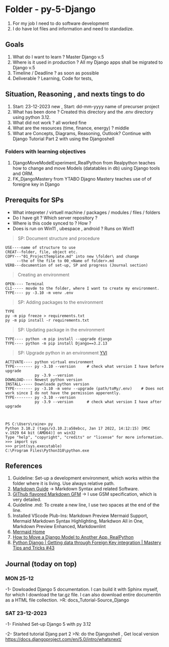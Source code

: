 # Folder - py-5-Django

1. For my job I need to do software development
2. I do have lot files and information and need to standadize.

## Goals

1. What do I want to learn ? Master Django v.5
2. Where is it used in production ? All my Django apps shall be migrated to Django v.5
3. Timeline / Deadline ? as soon as possible
4. Deliverable ? Learning, Code for tests,

## Situation, Reasoning , and nexts tings to do

1. Start: 23-12-2023 new , Start: dd-mm-yyyy name of precurser project
2. What has been done ? Created this directory and the .env directory using python 3.12.
3. What did not work ? all worked fine
4. What are the resources (time, finance, energy) ? middle
5. What are Concepts, Diagrams, Reasoning, Outlook? Continue with Django Tutorial Part 2 with using the Djangoshell

### Folders with learning objectives

1. DjangoMoveModelExperiment_RealPython from Realpython teaches how to change and move Models (datatables in db) using Django tools and ORM.
2. FK_DjangoMastery from YTABO Djagno Mastery teaches use of of foreigne key in Django

## Prerequits for SPs

- What intepreter / virtuell machine / packages / modules / files / folders
- Do I have git ? Which server repository ?
- Where is this code synced to ? How ? 
- Does is run on Win11 , ubespace , android ? Runs on Win11

>SP: Document structure and procedure

``` text
USE----name of structure to use
CREAT--folder, file, object etc.  
COPY---"01_ProjectTemplate.md" into new \folder\ and change
     --the of the file to 00_<Name of folder>.md
VERB---documention of set-up, SP and progress (Journal section)  
```

>Creating an environment

``` text
OPEN---- Terminal
CLI----- movde to the folder, where I want to create my environment. 
TYPE---- py -3.10 -m venv .env
```

>SP: Adding packages to the environment

``` text
TYPE
py -m pip freeze > requirements.txt
py -m pip install -r requirements.txt
```

>SP: Updating package in the environment

``` text
TYPE---- python -m pip install --upgrade django
TYPE---- python -m pip install Django==3.2.13
```

>SP: Upgrade python in an environment [YVI](https://www.youtube.com/watch?v=y6xdIumaEy4)

``` text
ACTIVATE---- python virtual environment
TYPE-------- py -3.10 --version     # check what version I have before upgrade
             py -3.9 --version
DOWNLOAD---- Newest python version
INSTALL----- Downloade python version
TYPE-------- py -3.10 -m venv --upgrade (path/toMy/.env)    # Does not work since I do not have the permission apperently.
TYPE-------- py -3.10 --version
             py -3.9 --version      # check what version I have after upgrade



PS C:\Users\raine> py
Python 3.10.2 (tags/v3.10.2:a58ebcc, Jan 17 2022, 14:12:15) [MSC v.1929 64 bit (AMD64)] on win32
Type "help", "copyright", "credits" or "license" for more information.
>>> import sys
>>> print(sys.executable)
C:\Program Files\Python310\python.exe
```

## References

1. Guideline: Set-up a development environment, which works within the folder where it is living. Use always relative path.
2. [Markdown Guide](https://www.markdownguide.org/) -> Markdown Syntax and related Software.
3. [GIThub flavored Markdown GFM](https://github.github.com/gfm/#what-is-github-flavored-markdown-) -> I use GSM specification, which is very detailed.  
4. Guideline .md: To create a new line, I use two spaces at the end of the line.
5. Installed VScode Plub-Ins: Markdown Preview Mermaid Support, Mermaid Markdown Syntax Highlighting, Markdwon All in One, Markdown Preview Enhanced, Markdownlint
6. [Mermaid Home](https://mermaid-js.github.io/mermaid/#/)
7. [How to Move a Django Model to Another App, RealPython](https://realpython.com/move-django-model/)
8. [Python Django | Getting data through Foreign Key integration | Mastery Tips and Tricks #43](https://youtu.be/zF0t666RZAY)

## Journal (today on top)

### MON 25-12

-1- Dowloaded Django 5 documentation. I can build it with Sphinx myself, for which I download the tar.gz file. I can also download entire documentin as a HTML file collection. >R: docs_Tutorial-Source_Django


### SAT 23-12-2023

-1- Finished Set-up Django 5 with py 3.12

-2- Started tutorial Djang part 2  >N: do the Djangoshell , Get local version https://docs.djangoproject.com/en/5.0/intro/whatsnext/